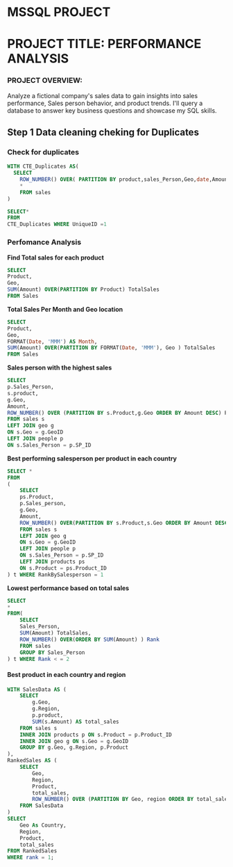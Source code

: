 # MSSQL PROJECT 
# PROJECT TITLE: PERFORMANCE ANALYSIS

### PROJECT OVERVIEW:
<P> 
Analyze a fictional company's sales data to gain insights into sales performance, Sales person behavior, and product trends. I'll  query a database to answer key business questions and showcase my SQL skills.
</P>

## Step 1 Data cleaning cheking for Duplicates

### Check for duplicates
```sql
WITH CTE_Duplicates AS(
  SELECT 
    ROW_NUMBER() OVER( PARTITION BY product,sales_Person,Geo,date,Amount,Customers,Boxes ORDER BY Date DESC) UniqueID,
    *
    FROM sales
)

SELECT*
FROM
CTE_Duplicates WHERE UniqueID =1

```
### Perfomance Analysis

**Find Total sales for each product**


```sql
SELECT 
Product,
Geo,
SUM(Amount) OVER(PARTITION BY Product) TotalSales
FROM Sales

```

**Total Sales Per Month and Geo location**

```SQL
SELECT
Product,
Geo,
FORMAT(Date, 'MMM') AS Month,
SUM(Amount) OVER(PARTITION BY FORMAT(Date, 'MMM'), Geo ) TotalSales
FROM Sales

```

**Sales person with the highest sales**
``` SQL
SELECT
p.Sales_Person,
s.product,
g.Geo,
Amount,
ROW_NUMBER() OVER (PARTITION BY s.Product,g.Geo ORDER BY Amount DESC) ProductRank
FROM sales s 
LEFT JOIN geo g 
ON s.Geo = g.GeoID
LEFT JOIN people p
ON s.Sales_Person = p.SP_ID

```
**Best performing salesperson per product in each country**

```SQL
SELECT *
FROM
(
    SELECT 
    ps.Product,
    p.Sales_person,
    g.Geo,
    Amount,
    ROW_NUMBER() OVER(PARTITION BY s.Product,s.Geo ORDER BY Amount DESC) RankBySalesperson
    FROM sales s
    LEFT JOIN geo g 
    ON s.Geo = g.GeoID
    LEFT JOIN people p
    ON s.Sales_Person = p.SP_ID
    LEFT JOIN products ps 
    ON s.Product = ps.Product_ID
) t WHERE RankBySalesperson = 1
```

**Lowest performance based on total sales**
```SQL
SELECT
*
FROM(
    SELECT
    Sales_Person,
    SUM(Amount) TotalSales,
    ROW_NUMBER() OVER(ORDER BY SUM(Amount) ) Rank
    FROM sales
    GROUP BY Sales_Person
) t WHERE Rank < = 2
```

#### Best product in each country and region
```SQL
WITH SalesData AS (
    SELECT 
        g.Geo,
        g.Region,
        p.product,
        SUM(s.Amount) AS total_sales
    FROM sales s
    INNER JOIN products p ON s.Product = p.Product_ID
    INNER JOIN geo g ON s.Geo = g.GeoID
    GROUP BY g.Geo, g.Region, p.Product
),
RankedSales AS (
    SELECT 
        Geo,
        Region,
        Product,
        total_sales,
        ROW_NUMBER() OVER (PARTITION BY Geo, region ORDER BY total_sales DESC) AS rank
    FROM SalesData
)
SELECT 
    Geo As Country,
    Region,
    Product,
    total_sales
FROM RankedSales
WHERE rank = 1;

```





